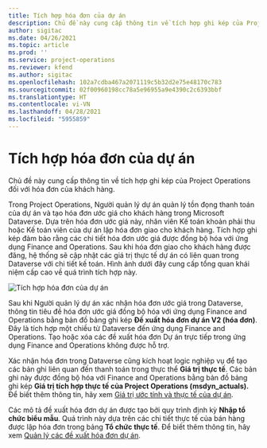 ```yaml
---
title: Tích hợp hóa đơn của dự án
description: Chủ đề này cung cấp thông tin về tích hợp ghi kép của Project Operations đối với hóa đơn của khách hàng.
author: sigitac
ms.date: 04/26/2021
ms.topic: article
ms.prod: ''
ms.service: project-operations
ms.reviewer: kfend
ms.author: sigitac
ms.openlocfilehash: 102a7cdba467a2071119c5b32d2e75e48170c783
ms.sourcegitcommit: 02f00960198cc78a5e96955a9e4390c2c6393bbf
ms.translationtype: HT
ms.contentlocale: vi-VN
ms.lasthandoff: 04/28/2021
ms.locfileid: "5955859"
---
```

# <a name="project-invoice-integration"></a>Tích hợp hóa đơn của dự án

Chủ đề này cung cấp thông tin về tích hợp ghi kép của Project Operations đối với hóa đơn của khách hàng.

Trong Project Operations, Người quản lý dự án quản lý tồn đọng thanh toán của dự án và tạo hóa đơn ước giá cho khách hàng trong Microsoft Dataverse. Dựa trên hóa đơn ước giá này, nhân viên Kế toán khoản phải thu hoặc Kế toán viên của dự án lập hóa đơn giao cho khách hàng. Tích hợp ghi kép đảm bảo rằng các chi tiết hóa đơn ước giá được đồng bộ hóa với ứng dụng Finance and Operations. Sau khi hóa đơn giao cho khách hàng được đăng, hệ thống sẽ cập nhật các giá trị thực tế dự án có liên quan trong Dataverse với chi tiết kế toán. Hình ảnh dưới đây cung cấp tổng quan khái niệm cấp cao về quá trình tích hợp này.

   ![Tích hợp hóa đơn của dự án](./media/DW5Invoicing.png)

Sau khi Người quản lý dự án xác nhận hóa đơn ước giá trong Dataverse, thông tin tiêu đề hóa đơn ước giá đồng bộ hóa với ứng dụng Finance and Operations bằng bản đồ bảng ghi kép **Đề xuất hóa đơn dự án V2 (hóa đơn)**. Đây là tích hợp một chiều từ Dataverse đến ứng dụng Finance and Operations. Tạo hoặc xóa các đề xuất hóa đơn Dự án trực tiếp trong ứng dụng Finance and Operations không được hỗ trợ.

Xác nhận hóa đơn trong Dataverse cũng kích hoạt logic nghiệp vụ để tạo các bản ghi liên quan đến thanh toán trong thực thể **Giá trị thực tế**. Các bản ghi này được đồng bộ hóa với Finance and Operations bằng bản đồ bảng ghi kép **Giá trị tích hợp thực tế của Project Operations (msdyn\_actuals).** Để biết thêm thông tin, hãy xem [Giá trị ước tính và thực tế của dự án](resource-dual-write-estimates-actuals.md). 

Các mô tả đề xuất hóa đơn dự án được tạo bởi quy trình định kỳ **Nhập tổ chức biểu mẫu**. Quá trình này dựa trên các chi tiết thực tế của bán hàng được lập hóa đơn trong bảng **Tổ chức thực tế**. Để biết thêm thông tin, hãy xem [Quản lý các đề xuất hóa đơn dự án](../invoicing/format-update-project-invoice-proposals.md#create-project-invoice-proposals). 
